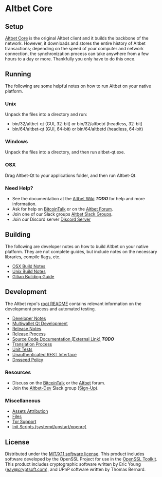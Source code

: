 Altbet Core
=====================

Setup
---------------------
[Altbet Core](http://altbet.org/wallet) is the original Altbet client and it builds the backbone of the network. However, it downloads and stores the entire history of Altbet transactions; depending on the speed of your computer and network connection, the synchronization process can take anywhere from a few hours to a day or more. Thankfully you only have to do this once.

Running
---------------------
The following are some helpful notes on how to run Altbet on your native platform.

### Unix

Unpack the files into a directory and run:

- bin/32/altbet-qt (GUI, 32-bit) or bin/32/altbetd (headless, 32-bit)
- bin/64/altbet-qt (GUI, 64-bit) or bin/64/altbetd (headless, 64-bit)

### Windows

Unpack the files into a directory, and then run altbet-qt.exe.

### OSX

Drag Altbet-Qt to your applications folder, and then run Altbet-Qt.

### Need Help?

* See the documentation at the [Altbet Wiki](https://en.bitcoin.it/wiki/Main_Page) ***TODO***
for help and more information.
* Ask for help on [BitcoinTalk](https://bitcointalk.org/index.php?topic=1262920.0) or on the [Altbet Forum](http://forum.altbet.org/).
* Join one of our Slack groups [Altbet Slack Groups](https://altbet.org/slack-logins/).
* Join our Discord server [Discord Server](https://discord.gg/dTRhamf)

Building
---------------------
The following are developer notes on how to build Altbet on your native platform. They are not complete guides, but include notes on the necessary libraries, compile flags, etc.

- [OSX Build Notes](build-osx.md)
- [Unix Build Notes](build-unix.md)
- [Gitian Building Guide](gitian-building.md)

Development
---------------------
The Altbet repo's [root README](https://github.com/altbetproject/Altbet/blob/master/README.md) contains relevant information on the development process and automated testing.

- [Developer Notes](developer-notes.md)
- [Multiwallet Qt Development](multiwallet-qt.md)
- [Release Notes](release-notes.md)
- [Release Process](release-process.md)
- [Source Code Documentation (External Link)](https://dev.visucore.com/bitcoin/doxygen/) ***TODO***
- [Translation Process](translation_process.md)
- [Unit Tests](unit-tests.md)
- [Unauthenticated REST Interface](REST-interface.md)
- [Dnsseed Policy](dnsseed-policy.md)

### Resources

* Discuss on the [BitcoinTalk](https://bitcointalk.org/index.php?topic=1262920.0) or the [Altbet](http://forum.altbet.org/) forum.
* Join the [Altbet-Dev](https://altbet-dev.slack.com/) Slack group ([Sign-Up](https://altbet-dev.herokuapp.com/)).

### Miscellaneous
- [Assets Attribution](assets-attribution.md)
- [Files](files.md)
- [Tor Support](tor.md)
- [Init Scripts (systemd/upstart/openrc)](init.md)

License
---------------------
Distributed under the [MIT/X11 software license](http://www.opensource.org/licenses/mit-license.php).
This product includes software developed by the OpenSSL Project for use in the [OpenSSL Toolkit](https://www.openssl.org/). This product includes
cryptographic software written by Eric Young ([eay@cryptsoft.com](mailto:eay@cryptsoft.com)), and UPnP software written by Thomas Bernard.
